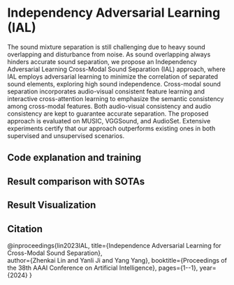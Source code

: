 # Independency Adversarial Learning (IAL)
The sound mixture separation is still challenging due to heavy sound overlapping and disturbance from noise. As sound overlapping always hinders accurate sound separation, we propose an Independency Adversarial Learning Cross-Modal Sound Separation (IAL) approach, where IAL employs adversarial learning to minimize the correlation of separated sound elements, exploring high sound independence. Cross-modal sound separation incorporates audio-visual consistent feature learning and interactive cross-attention learning to emphasize the semantic consistency among cross-modal features. Both audio-visual consistency and audio consistency are kept to guarantee accurate separation. The proposed approach is evaluated on MUSIC, VGGSound, and AudioSet. Extensive experiments certify that our approach outperforms existing ones in both supervised and unsupervised scenarios.


##  Code explanation and training


##  Result comparison with SOTAs

##  Result Visualization

## Citation

@inproceedings{lin2023IAL,
  title={Independence Adversarial Learning for Cross-Modal Sound Separation},  
  author={Zhenkai Lin and Yanli Ji and Yang Yang},
  booktitle={Proceedings of the 38th AAAI Conference on Artificial Intelligence},
  pages={1--1},
  year={2024}
}

